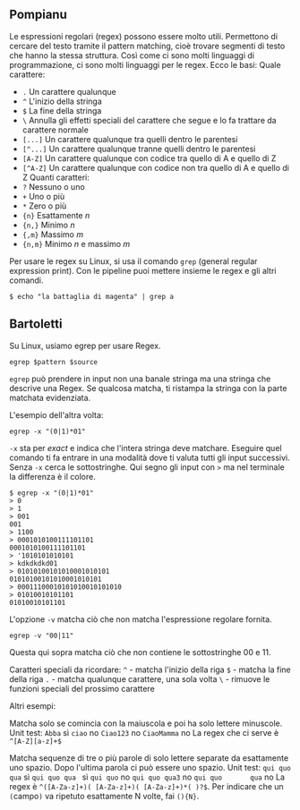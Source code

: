 ## Pompianu

Le espressioni regolari (regex) possono essere molto utili. Permettono di cercare del testo tramite il pattern matching, cioè trovare segmenti di testo che hanno la stessa struttura. Così come ci sono molti linguaggi di programmazione, ci sono molti linguaggi per le regex. Ecco le basi:
Quale carattere:
* `.` Un carattere qualunque
* `^` L'inizio della stringa
* `$` La fine della stringa
* `\` Annulla gli effetti speciali del carattere che segue e lo fa trattare da carattere normale
* `[...]` Un carattere qualunque tra quelli dentro le parentesi
* `[^...]` Un carattere qualunque tranne quelli dentro le parentesi
* `[A-Z]` Un carattere qualunque con codice tra quello di A e quello di Z
* `[^A-Z]` Un carattere qualunque con codice non tra quello di A e quello di Z
Quanti caratteri:
* `?` Nessuno o uno
* `+` Uno o più
* `*` Zero o più
* `{n}` Esattamente $n$
* `{n,}` Minimo $n$
* `{,m}` Massimo $m$
* `{n,m}` Minimo $n$ e massimo $m$

Per usare le regex su Linux, si usa il comando `grep` (general regular expression print). Con le pipeline puoi mettere insieme le regex e gli altri comandi.
```
$ echo "la battaglia di magenta" | grep a
```

## Bartoletti

Su Linux, usiamo egrep per usare Regex.
```
egrep $pattern $source
```
`egrep` può prendere in input non una banale stringa ma una stringa che descrive una Regex.
Se qualcosa matcha, ti ristampa la stringa con la parte matchata evidenziata.

L'esempio dell'altra volta:
```
egrep -x "(0|1)*01"
```
`-x` sta per *exact* e indica che l'intera stringa deve matchare.
Eseguire quel comando ti fa entrare in una modalità dove ti valuta tutti gli input successivi.
Senza `-x` cerca le sottostringhe. Qui segno gli input con `>` ma nel terminale la differenza è il colore.

```
$ egrep -x "(0|1)*01"
> 0
> 1
> 001
001
> 1100
> 0001010100111101101
0001010100111101101
> '1010101010101
> kdkdkdkd01
> 01010100101010001010101
01010100101010001010101
> 00011100010101010010101010
> 01010010101101
01010010101101
```

L'opzione `-v` matcha ciò che non matcha l'espressione regolare fornita.
```
egrep -v "00|11"
```
Questa qui sopra matcha ciò che non contiene le sottostringhe 00 e 11.

Caratteri speciali da ricordare:
	`^` - matcha l'inizio della riga
	`$` - matcha la fine della riga
	`.` - matcha qualunque carattere, una sola volta
	`\` - rimuove le funzioni speciali del prossimo carattere

Altri esempi:

Matcha solo se comincia con la maiuscola e poi ha solo lettere minuscole.
Unit test:
	`Abba` sì
	`ciao` no
	`Ciao123` no
	`CiaoMamma` no
La regex che ci serve è `^[A-Z][a-z]+$`

Matcha sequenze di tre o più parole di solo lettere separate da esattamente uno spazio.
Dopo l'ultima parola ci può essere uno spazio.
Unit test:
	`qui quo qua` sì
	`qui quo qua ` sì
	`qui quo` no
	`qui quo qua3` no
	`qui quo       qua` no
La regex è `^([A-Za-z]+)( [A-Za-z]+)( [A-Za-z]+)*( )?$`.
Per indicare che un `(`campo`)` va ripetuto esattamente N volte, fai `(){N}`.